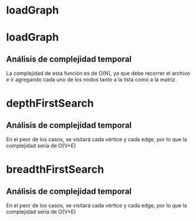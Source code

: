 # loadGraph

# loadGraph

## Análisis de complejidad temporal

La complejidad de esta función es de O(N), ya que debe recorrer el archivo e ir agregando cada uno de los nodos tanto a la lista como a la matriz.

# depthFirstSearch

## Análisis de complejidad temporal

En el peor de los casos, se visitará cada vértice y cada edge, por lo que la complejidad sería de O(V+E)

# breadthFirstSearch

## Análisis de complejidad temporal

En el peor de los casos, se visitará cada vértice y cada edge, por lo que la complejidad sería de O(V+E)
